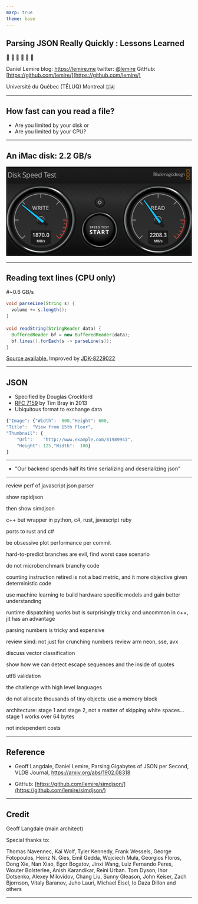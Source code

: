 ```yaml
---
marp: true
theme: base
---
```




## Parsing JSON Really Quickly : Lessons Learned
:rocket: :rocket: :rocket: :rocket: :rocket: :rocket: 

Daniel Lemire 
blog: https://lemire.me 
twitter: [@lemire](https://twitter.com/lemire)
GitHub: [https://github.com/lemire/](https://github.com/lemire/)

Université du Québec (TÉLUQ)
Montreal :canada:

---

## How fast can you read a file?

- Are you limited by your disk or
- Are you limited by your CPU?

---
## An iMac disk: 2.2 GB/s

![](diskspeed.png)

---
## Reading text lines (CPU only)

#~0.6 GB/s

```java
void parseLine(String s) {
  volume += s.length();
}

void readString(StringReader data) {				
  BufferedReader bf = new BufferedReader(data);
  bf.lines().forEach(s -> parseLine(s));
}
```

[Source available.](https://github.com/lemire/Code-used-on-Daniel-Lemire-s-blog/tree/master/2019/07/26)
Improved by [JDK-8229022](https://bugs.openjdk.java.net/browse/JDK-8229022)

---

## JSON 

- Specified by Douglas Crockford 
- [RFC 7159](https://tools.ietf.org/html/rfc8259) by Tim Bray in 2013
- Ubiquitous format to exchange data

```javascript
{"Image": {"Width":  800,"Height": 600,
"Title":  "View from 15th Floor",
"Thumbnail": {
    "Url":    "http://www.example.com/81989943",
    "Height": 125,"Width":  100}
} 
```        

---

- "Our backend spends half its time serializing and deserializing json"

---

review perf of javascript json parser

show rapidjson

then show simdjson

c++ but wrapper in python, c#, rust, javascript ruby

ports to rust and c#

be obsessive 
plot performance per commit

hard-to-predict branches are evil, find worst case scenario

do not microbenchmark branchy code

counting instruction retired is not a bad metric, and it more objective given deterministic code

use machine learning to build hardware specific models and gain better understanding 

runtime dispatching works but is surprisingly tricky and uncommon in c++, jit has an advantage

parsing numbers is tricky and expensive 

review simd: not just for crunching numbers
review arm neon, sse, avx

discuss vector classification 

show how we can detect escape sequences and the inside of quotes

utf8 validation

the challenge with high level languages

do not allocate thousands of tiny objects: use a memory block

architecture: stage 1 and stage 2, not a matter of skipping white spaces... stage 1 works over 64 bytes






not independent costs

---

## Reference


- Geoff Langdale, Daniel Lemire, Parsing Gigabytes of JSON per Second,  VLDB Journal, https://arxiv.org/abs/1902.08318

- GitHub: [https://github.com/lemire/simdjson/](https://github.com/lemire/simdjson/)

---

## Credit


Geoff Langdale (main architect)

Special thanks to:

Thomas Navennec, Kai Wolf, Tyler Kennedy, Frank Wessels, George Fotopoulos, Heinz N. Gies, Emil Gedda, Wojciech Muła, Georgios Floros, Dong Xie, Nan Xiao, Egor Bogatov, Jinxi Wang, Luiz Fernando Peres, Wouter Bolsterlee, Anish Karandikar, Reini Urban. Tom Dyson, Ihor Dotsenko, Alexey Milovidov, Chang Liu, Sunny Gleason, John Keiser, Zach Bjornson, Vitaly Baranov, Juho Lauri, Michael Eisel, Io Daza Dillon and others

---
